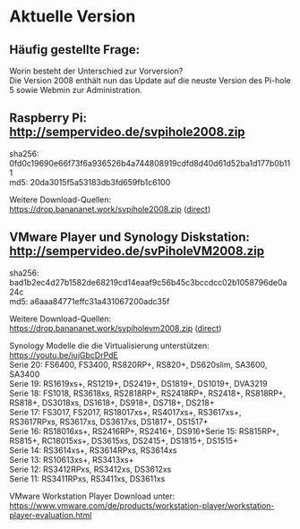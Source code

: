 # Aktuelle Version

## Häufig gestellte Frage:

Worin besteht der Unterschied zur Vorversion?<br>
Die Version 2008 enthält nun das Update auf die neuste Version des Pi-hole 5 sowie Webmin zur Administration.
<br>


## Raspberry Pi: http://sempervideo.de/svpihole2008.zip <br>
sha256: 0fd0c19690e66f73f6a936526b4a744808919cdfd8d40d61d52ba1d177b0b111  <br>
md5: 20da3015f5a53183db3fd659fb1c6100 <br>

Weitere Download-Quellen:<br>
https://drop.banananet.work/svpihole2008.zip ([direct](https://drop.banananet.work/files/svpihole2008.zip))<br>


## VMware Player und Synology Diskstation: http://sempervideo.de/svPiholeVM2008.zip<br>
sha256: bad1b2ec4d27b1582de68219cd14eaaf9c56b45c3bccdcc02b1058796de0a24c<br>
md5: a6aaa84771effc31a431067200adc35f <br>

Weitere Download-Quellen:<br>
https://drop.banananet.work/svpiholevm2008.zip ([direct](https://drop.banananet.work/files/svpiholevm2008.zip))<br>

Synology Modelle die die Virtualisierung unterstützen: https://youtu.be/jujGbcDrPdE <br>
Serie 20: FS6400, FS3400, RS820RP+, RS820+, DS620slim, SA3600, SA3400<br>
Serie 19: RS1619xs+, RS1219+, DS2419+, DS1819+, DS1019+, DVA3219<br>
Serie 18: FS1018, RS3618xs, RS2818RP+, RS2418RP+, RS2418+, RS818RP+, RS818+, DS3018xs, DS1618+, DS918+, DS718+, DS218+<br>
Serie 17: FS3017, FS2017, RS18017xs+, RS4017xs+, RS3617xs+, RS3617RPxs, RS3617xs, DS3617xs, DS1817+, DS1517+<br>
Serie 16: RS18016xs+, RS2416RP+, RS2416+, DS916+Serie 15: RS815RP+, RS815+, RC18015xs+, DS3615xs, DS2415+, DS1815+, DS1515+<br>
Serie 14: RS3614xs+, RS3614RPxs, RS3614xs<br>
Serie 13: RS10613xs+, RS3413xs+<br>
Serie 12: RS3412RPxs, RS3412xs, DS3612xs<br>
Serie 11: RS3411RPxs, RS3411xs, DS3611xs<br>

VMware Workstation Player Download unter: https://www.vmware.com/de/products/workstation-player/workstation-player-evaluation.html

